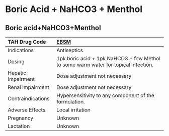# Boric Acid + NaHCO3 + Menthol

## Boric acid+NaHCO3+Menthol

| TAH Drug Code      | [**EBSM**](https://www.tahsda.org.tw/drugs/hissearch.php?drug_code=EBSM)           |
|:-------------------|:-----------------------------------------------------------------------------------|
| Indications        | Antiseptics                                                                        |
| Dosing             | 1pk boric acid + 1pk NaHCO3 + few Methol to some warm water for topical infection. |
| Hepatic Impairment | Dose adjustment not necessary                                                      |
| Renal Impairment   | Dose adjustment not necessary                                                      |
| Contraindications  | Hypersensitivity to any component of the formulation.                              |
| Adverse Effects    | Local irritation                                                                   |
| Pregnancy          | Unknown                                                                            |
| Lactation          | Unknown                                                                            |

